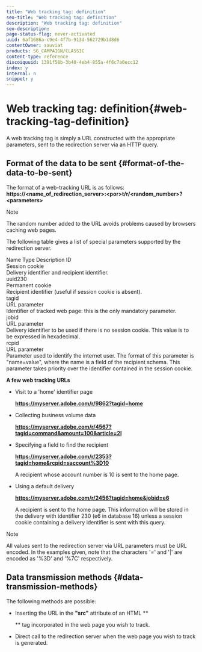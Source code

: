 ```yaml
---
title: "Web tracking tag: definition"
seo-title: "Web tracking tag: definition"
description: "Web tracking tag: definition"
seo-description: 
page-status-flag: never-activated
uuid: 6af1686a-c9e4-4f7b-913d-562729b1d8d6
contentOwner: sauviat
products: SG_CAMPAIGN/CLASSIC
content-type: reference
discoiquuid: 1391f58b-3b40-4eb4-855a-4f6c7a0ecc12
index: y
internal: n
snippet: y
---
```


# Web tracking tag: definition{#web-tracking-tag-definition}

A web tracking tag is simply a URL constructed with the appropriate parameters, sent to the redirection server via an HTTP query.

## Format of the data to be sent {#format-of-the-data-to-be-sent}

The format of a web-tracking URL is as follows: **https://&lt;name_of_redirection_server&gt;:&lt;por&gt;t/r/&lt;random_number&gt;?&lt;parameters&gt;**

>[!NOTE]
>
>The random number added to the URL avoids problems caused by browsers caching web pages.

The following table gives a list of special parameters supported by the redirection server.

Name Type Description ID  
Session cookie  
Delivery identifier and recipient identifier.  
uuid230  
Permanent cookie  
Recipient identifier (useful if session cookie is absent).  
tagid  
URL parameter  
Identifier of tracked web page: this is the only mandatory parameter.  
jobid  
URL parameter  
Delivery identifier to be used if there is no session cookie. This value is to be expressed in hexadecimal.  
rcpid  
URL parameter  
Parameter used to identify the internet user. The format of this parameter is "name=value", where the name is a field of the recipient schema. This parameter takes priority over the identifier contained in the session cookie.

**A few web tracking URLs**

* Visit to a 'home' identifier page

  **https://myserver.adobe.com/r/9862?tagid=home**

* Collecting business volume data

  **https://myserver.adobe.com/r/4567?tagid=command&amount=100&article=2l**

* Specifying a field to find the recipient

  **https://myserver.adobe.com/r/2353?tagid=home&rcpid=saccount%3D10**

  A recipient whose account number is 10 is sent to the home page.

* Using a default delivery

  **https://myserver.adobe.com/r/2456?tagid=home&jobid=e6**

  A recipient is sent to the home page. This information will be stored in the delivery with identifier 230 (e6 in database 16) unless a session cookie containing a delivery identifier is sent with this query.

>[!NOTE]
>
>All values sent to the redirection server via URL parameters must be URL encoded. In the examples given, note that the characters '=' and '|' are encoded as '%3D' and '%7C' respectively.

## Data transmission methods {#data-transmission-methods}

The following methods are possible:

* Inserting the URL in the **"src"** attribute of an HTML ** ![]()

  ** tag incorporated in the web page you wish to track.
* Direct call to the redirection server when the web page you wish to track is generated.

